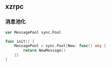 ## xzrpc     

### 消息池化
```go
var MessagePool sync.Pool

func init() {
	MessagePool = sync.Pool{New: func() any {
		return NewMessage()
	}}
}
```

